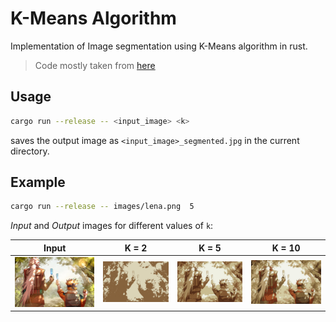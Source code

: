 # K-Means Algorithm

Implementation of Image segmentation using K-Means algorithm in rust.

> Code mostly taken from [here](https://applied-math-coding.medium.com/data-science-implementing-k-means-in-rust-457e4af55ece)

## Usage

```bash
cargo run --release -- <input_image> <k>
```

saves the output image as `<input_image>_segmented.jpg` in the current directory.

## Example

```bash
cargo run --release -- images/lena.png  5
```

<!-- Table showing images in example folder -->

_Input_ and _Output_ images for different values of `k`:

| Input                    | K = 2                    | K = 5                    | K = 10                    |
| ------------------------ | ------------------------ | ------------------------ | ------------------------- |
| ![Me](examples/real.jpg) | ![K_2](examples/k_2.png) | ![K_5](examples/k_5.jpg) | ![K_7](examples/k_10.jpg) |
